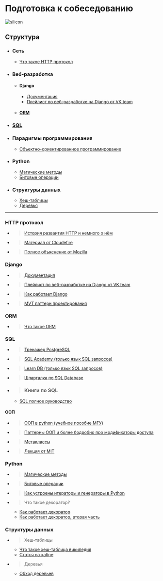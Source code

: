 # Подготовка к собеседованию 
![silicon](https://www.kino-teatr.ru/art/3591/43340.jpg)

## Структура
- ### Сеть
    - [Что такое HTTP протокол](#http-протокол)
- ### Веб-разработка  
    - #### Django
        - [Документация](#django)
        - [Плейлист по веб-разработке на Django от VK team](#django)
    - #### [ORM](#orm)
- ### [SQL](#sql)
- ### Парадигмы программирования
    - [Объектно-ориентированное программирование](#ооп)
- ### Python
    - [Магические методы](#python)
    - [Битовые операции](#python)
- ### Структуры данных
    - [Хеш-таблицы](#хеш-таблицы)
    - [Деревья](#деревья)
-------------------------------------------------

### HTTP протокол
- > [История разваития HTTP и немного о нём](https://cs.fyi/guide/http-in-depth)
- > [Материал от Cloudefire](https://www.cloudflare.com/en-gb/learning/ddos/glossary/hypertext-transfer-protocol-http/)
- > [Полное объяснение от Mozilla](https://developer.mozilla.org/ru/docs/Web/HTTP/Overview)
  
### Django
- > [Документация](https://docs.djangoproject.com/en/4.2/)
- > [Плейлист по веб-разработке на Django от VK team](https://www.youtube.com/watch?v=Ys2CB4C2NWA&list=PLrCZzMib1e9qZwq95WVmGB-acnot5ka4a&index=1)
- > [Как работает Django](https://practicum.yandex.ru/blog/framework-django/)
- > [MVT паттерн проектирования](https://github.com/leinther/preparing_interview/blob/main/djangomvtbasedgcontrol-flow.png)

### ORM 
- > [Что такое ORM](https://appmaster.io/ru/glossary/orm-object-relational-mapping-3)

### SQL 
- > [Тренажер PostgreSQL](https://pgexercises.com/questions/basic/selectall.html)
- > [SQL Academy (только язык SQL запросов)](https://sql-academy.org/ru/guide)
- > [Learn DB (только язык SQL запросов)](https://learndb.ru/articles)
- > [Шпаргалка по SQL Database](https://habr.com/ru/articles/564390/)
- > ### Книги по SQL
    - [SQL полное руководство](https://github.com/leinther/preparing_interview/blob/main/books/SQL.pdf)
#### ООП
- > [ООП в python (учебное пособие МГУ)](https://cmp.phys.msu.su/sites/default/files/%D0%9E%D0%9E%D0%9F_%D0%BD%D0%B0_Python_%D0%A3%D1%87%D0%B5%D0%B1%D0%BD%D0%BE%D0%B5%20%D0%BF%D0%BE%D1%81%D0%BE%D0%B1%D0%B8%D0%B5_var7.pdf)
- > [Паттерны ООП и более бодробно про модификаторы доступа](https://vc.ru/u/1389654-machine-learning/654650-the-zen-of-pythonic-oop-luchshie-praktiki-i-shablony-proektirovaniya)
- > [Метаклассы](https://habr.com/ru/articles/145835/)
- > [Лекция от MIT](https://ocw.mit.edu/courses/6-0001-introduction-to-computer-science-and-programming-in-python-fall-2016/resources/lecture-8-object-oriented-programming/)

### Python
- > [Магические методы](https://rszalski.github.io/magicmethods/)
- > [Битовые операции](https://timeweb.cloud/tutorials/python/pobitovye-operatory-python-rukovodstvo)
- > [Как устроены итераторы и генераторы в Python](https://habr.com/ru/articles/337314/)
- > Что такое декоратор?
  - [Как работает декоратор](https://thecode.media/decorator/)
  - [Как работает декоратор, вторая часть](https://pavel-karateev.gitbook.io/intermediate-python/dekoratory/decorators)

### Структуры данных
- > Хеш-таблицы
    - [Что такое хеш-таблица википедия](https://ru.wikipedia.org/wiki/%D0%A5%D0%B5%D1%88-%D1%82%D0%B0%D0%B1%D0%BB%D0%B8%D1%86%D0%B0)
    - [Статья на хабре](https://habr.com/ru/articles/509220/)
- > Деревья
    - [Обход деревьев](https://medium.com/@dimko1/%D0%B0%D0%BB%D0%B3%D0%BE%D1%80%D0%B8%D1%82%D0%BC%D1%8B-%D0%BE%D0%B1%D1%85%D0%BE%D0%B4-%D0%B4%D0%B5%D1%80%D0%B5%D0%B2%D0%B0-ed54848c2d47)
